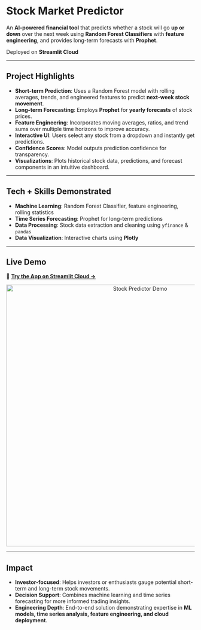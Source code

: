 # Stock Market Predictor

An **AI-powered financial tool** that predicts whether a stock will go **up or down** over the next week using **Random Forest Classifiers** with **feature engineering**, and provides long-term forecasts with **Prophet**.

Deployed on **Streamlit Cloud**

---

## Project Highlights

- **Short-term Prediction**: Uses a Random Forest model with rolling averages, trends, and engineered features to predict **next-week stock movement**.  
- **Long-term Forecasting**: Employs **Prophet** for **yearly forecasts** of stock prices.  
- **Feature Engineering**: Incorporates moving averages, ratios, and trend sums over multiple time horizons to improve accuracy.  
- **Interactive UI**: Users select any stock from a dropdown and instantly get predictions.  
- **Confidence Scores**: Model outputs prediction confidence for transparency.  
- **Visualizations**: Plots historical stock data, predictions, and forecast components in an intuitive dashboard.  

---

## Tech + Skills Demonstrated

- **Machine Learning**: Random Forest Classifier, feature engineering, rolling statistics  
- **Time Series Forecasting**: Prophet for long-term predictions  
- **Data Processing**: Stock data extraction and cleaning using `yfinance` & `pandas`  
- **Data Visualization**: Interactive charts using **Plotly**  

---

## Live Demo

🔗 [**Try the App on Streamlit Cloud →**](https://stock-market-movement-predictor.streamlit.app/)

<p align="center">
  <img src="demo.gif" alt="Stock Predictor Demo" width="700">
</p>

---

## Impact

- **Investor-focused**: Helps investors or enthusiasts gauge potential short-term and long-term stock movements.  
- **Decision Support**: Combines machine learning and time series forecasting for more informed trading insights.  
- **Engineering Depth**: End-to-end solution demonstrating expertise in **ML models, time series analysis, feature engineering, and cloud deployment**.  
